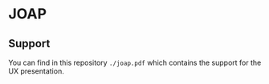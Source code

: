 # JOAP

## Support

You can find in this repository `./joap.pdf` which contains the support for the
UX presentation.
